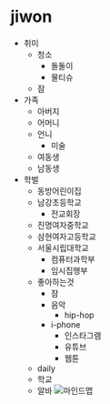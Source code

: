 #  jiwon
* 취미
  * 청소
    * 돌돌이
    * 물티슈
  * 잠
* 가족
  * 아버지
  * 어머니
  * 언니
    * 미술
  * 여동생
  * 남동생
* 학벌
  * 동방어린이집
  * 남강초등학교
    * 전교회장
  * 진명여자중학교
  * 삼현여자고등학교
  * 서울시립대학교
    * 컴퓨터과학부
    * 임시집행부
  * 좋아하는것
    * 잠
    * 음악
      * hip-hop
    * i-phone
      * 인스타그램
      * 유튜브
      * 웹툰
   * daily
    * 학교
    * 알바
![마인드맵](jiwon.jpg)
